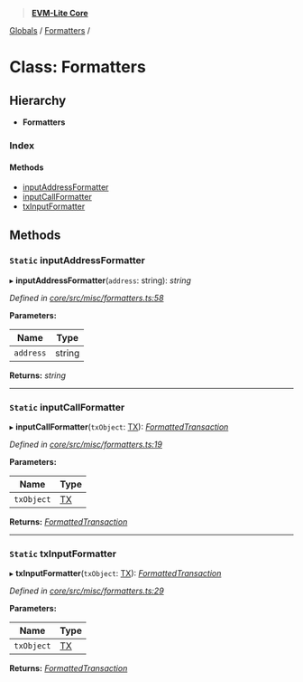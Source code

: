 > **[EVM-Lite Core](../README.md)**

[Globals](../globals.md) / [Formatters](formatters.md) /

# Class: Formatters

## Hierarchy

* **Formatters**

### Index

#### Methods

* [inputAddressFormatter](formatters.md#static-inputaddressformatter)
* [inputCallFormatter](formatters.md#static-inputcallformatter)
* [txInputFormatter](formatters.md#static-txinputformatter)

## Methods

### `Static` inputAddressFormatter

▸ **inputAddressFormatter**(`address`: string): *string*

*Defined in [core/src/misc/formatters.ts:58](https://github.com/mosaicnetworks/evm-lite-js/blob/578e9b5/packages/core/src/misc/formatters.ts#L58)*

**Parameters:**

Name | Type |
------ | ------ |
`address` | string |

**Returns:** *string*

___

### `Static` inputCallFormatter

▸ **inputCallFormatter**(`txObject`: [TX](../interfaces/tx.md)): *[FormattedTransaction](../interfaces/formattedtransaction.md)*

*Defined in [core/src/misc/formatters.ts:19](https://github.com/mosaicnetworks/evm-lite-js/blob/578e9b5/packages/core/src/misc/formatters.ts#L19)*

**Parameters:**

Name | Type |
------ | ------ |
`txObject` | [TX](../interfaces/tx.md) |

**Returns:** *[FormattedTransaction](../interfaces/formattedtransaction.md)*

___

### `Static` txInputFormatter

▸ **txInputFormatter**(`txObject`: [TX](../interfaces/tx.md)): *[FormattedTransaction](../interfaces/formattedtransaction.md)*

*Defined in [core/src/misc/formatters.ts:29](https://github.com/mosaicnetworks/evm-lite-js/blob/578e9b5/packages/core/src/misc/formatters.ts#L29)*

**Parameters:**

Name | Type |
------ | ------ |
`txObject` | [TX](../interfaces/tx.md) |

**Returns:** *[FormattedTransaction](../interfaces/formattedtransaction.md)*